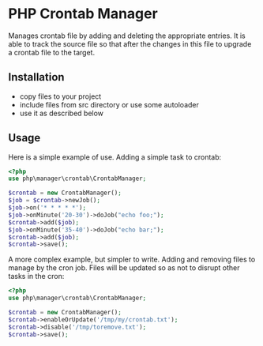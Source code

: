 PHP Crontab Manager
===================

Manages crontab file by adding and deleting the appropriate entries. It is able
to track the source file so that after the changes in this file to upgrade a 
crontab file to the target.

Installation
------------

* copy files to your project
* include files from src directory or use some autoloader
* use it as described below

Usage
-----

Here is a simple example of use. Adding a simple task to crontab:

```php
<?php
use php\manager\crontab\CrontabManager;

$crontab = new CrontabManager();
$job = $crontab->newJob();
$job->on('* * * * *');
$job->onMinute('20-30')->doJob("echo foo;");
$crontab->add($job);
$job->onMinute('35-40')->doJob("echo bar;");
$crontab->add($job);
$crontab->save();
```
    
A more complex example, but simpler to write. Adding and removing files to 
manage by the cron job. Files will be updated so as not to disrupt other tasks
in the cron:

```php
<?php
use php\manager\crontab\CrontabManager;

$crontab = new CrontabManager();
$crontab->enableOrUpdate('/tmp/my/crontab.txt');
$crontab->disable('/tmp/toremove.txt');
$crontab->save();
```

